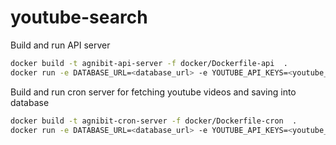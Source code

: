 # youtube-search


Build and run API server
```sh
docker build -t agnibit-api-server -f docker/Dockerfile-api  .
docker run -e DATABASE_URL=<database_url> -e YOUTUBE_API_KEYS=<youtube_api_keys> -d -p 8081:8080 agnibit-api-server
```


Build and run cron server for fetching youtube videos and saving into database

```sh
docker build -t agnibit-cron-server -f docker/Dockerfile-cron  .
docker run -e DATABASE_URL=<database_url> -e YOUTUBE_API_KEYS=<youtube_api_keys> agnibit-cron-server
```
